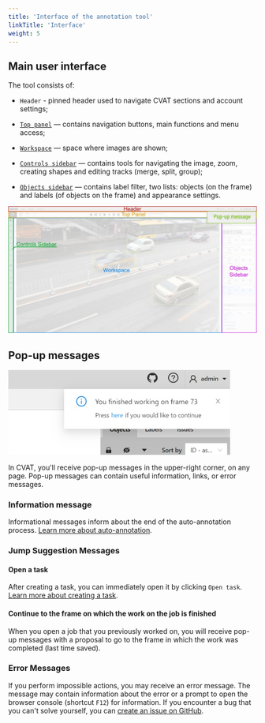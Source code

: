 ```yaml
---
title: 'Interface of the annotation tool'
linkTitle: 'Interface'
weight: 5
---
```


## Main user interface

The tool consists of:

- `Header` - pinned header used to navigate CVAT sections and account settings;

- [`Top panel`](/docs/manual/basics/top-panel/) — contains navigation buttons, main functions and menu access;

- [`Workspace`](/docs/manual/basics/workspace/) — space where images are shown;

- [`Controls sidebar`](/docs/manual/basics/controls-sidebar/) — contains tools for navigating the image, zoom,
  creating shapes and editing tracks (merge, split, group);

- [`Objects sidebar`](/docs/manual/basics/objects-sidebar/) — contains label filter, two lists:
  objects (on the frame) and labels (of objects on the frame) and appearance settings.

![](/images/image034_detrac.jpg)

## Pop-up messages

![Pop-up message](/images/pop-up_message.jpg)

In CVAT, you'll receive pop-up messages in the upper-right corner, on any page.
Pop-up messages can contain useful information, links, or error messages.

### Information message

Informational messages inform about the end of the auto-annotation process.
[Learn more about auto-annotation](/docs/manual/advanced/automatic-annotation/).

### Jump Suggestion Messages

#### Open a task

After creating a task, you can immediately open it by clicking `Open task`.
[Learn more about creating a task](/docs/manual/basics/creating_an_annotation_task/).

#### Continue to the frame on which the work on the job is finished

When you open a job that you previously worked on, you will receive pop-up messages with a proposal
to go to the frame in which the work was completed (last time saved).

### Error Messages

If you perform impossible actions, you may receive an error message.
The message may contain information about the error
or a prompt to open the browser console (shortcut `F12`) for information.
If you encounter a bug that you can't solve yourself,
you can [create an issue on GitHub](https://github.com/openvinotoolkit/cvat/issues/new).
